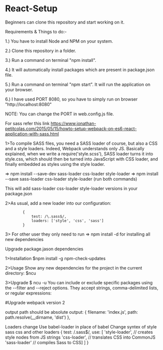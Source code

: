 # React-Setup
Beginners can clone this repository and start working on it.

Requirements & Things to do:-

1.) You have to install Node and NPM on your system.

2.) Clone this repository in a folder.

3.) Run a command on terminal "npm install".

4.) It will automatically install packages which are present in package.json file.

5.) Run a command on terminal "npm start". It will run the application on your browser.

6.) I have used PORT 8080, so you have to simply run on browser "http://localhost:8080"

NOTE: You can change the PORT in web.config.js file.


For sass
refer this link
https://www.jonathan-petitcolas.com/2015/05/15/howto-setup-webpack-on-es6-react-application-with-sass.html

1>To compile SASS files, you need a SASS loader of course, but also a CSS and a style loaders. Indeed, Webpack understands only JS. Basically explained, when we write a require('style.scss'), SASS loader turns it into style.css, which should then be turned into JavaScript with CSS loader, and finally embedded as styles using the style loader.

=> npm install --save-dev sass-loader css-loader style-loader
=> npm install --save sass-loader css-loader style-loader (run both commands)

This will add sass-loader css-loader style-loader versions in your package.json

2>As usual, add a new loader into our configuration:

            {
                test: /\.sass$/,
                loaders: ['style', 'css', 'sass']
            }

3> For other user they only need to run
=> npm install -d
for installing all new dependencies



Upgrade package.jason dependencies

1>Installation
$npm install -g npm-check-updates

2>Usage
Show any new dependencies for the project in the current directory:
$ncu

3>Upgrade
$ ncu -u
You can include or exclude specific packages using the --filter and --reject options. They accept strings, comma-delimited lists, or regular expressions:

#Upgrade webpack version 2

output path should be absolute
  output: {
    filename: 'index.js',
    path: path.resolve(__dirname, 'dist')
  },

Loaders change
Use babel-loader in place of babel
Change syntex of style sass css and other loaders
        {
          test: /\.sass$/,
          use: [
              'style-loader', // creates style nodes from JS strings
              'css-loader', // translates CSS into CommonJS
              'sass-loader' // compiles Sass to CSS]
            ]
        }
